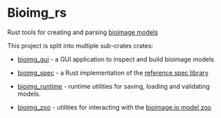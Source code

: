 # Bioimg_rs

Rust tools for creating and parsing [bioimage models](https://github.com/bioimage-io/spec-bioimage-io)

This project is split into multiple sub-crates crates:

- [bioimg_gui](bioimg_gui/README.md) - a GUI application to inspect and build bioimage models

- [bioimg_spec](bioimg_spec/README.md) - a Rust implementation of the [reference spec library](https://github.com/bioimage-io/spec-bioimage-io)

- [bioimg_runtime](bioimg_spec/README.md) - runtime utilities for saving, loading and validating models.

- [bioimg_zoo](bioimg_zoo/README.md) - utilities for interacting with the [bioimage.io model zoo](https://bioimage.io/)
